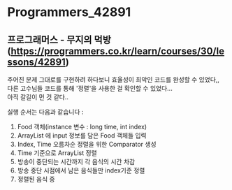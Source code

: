 # Programmers_42891
## 프로그래머스 - 무지의 먹방(https://programmers.co.kr/learn/courses/30/lessons/42891)  
주어진 문제 그대로를 구현하려 하다보니 효율성이 최악인 코드를 완성할 수 있었다,,  
다른 고수님들 코드를 통해 '정렬'을 사용한 걸 확인할 수 있었다...    
아직 갈길이 먼 것 같다..    

실행 순서는 다음과 같습니다 :  
1. Food 객체(instance 변수 : long time, int index)
2. ArrayList 에 input 정보를 담은 Food 객체들 입력
3. Index, Time 오름차순 정렬을 위한 Comparator 생성
4. Time 기준으로 ArrayList 정렬
5. 방송이 중단되는 시간까지 각 음식의 시간 차감 
6. 방송 중단 시점에서 남은 음식들만 index기준 정렬
7. 정렬된 음식 중 
